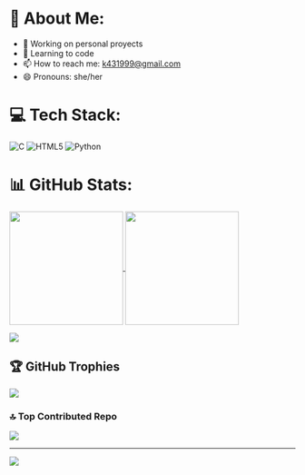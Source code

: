 # 💫 About Me:
- 🔭 Working on personal proyects
- 🌱 Learning to code
- 📫 How to reach me: k431999@gmail.com
- 😄 Pronouns: she/her


# 💻 Tech Stack:
![C](https://img.shields.io/badge/c-%2300599C.svg?style=for-the-badge&logo=c&logoColor=white) ![HTML5](https://img.shields.io/badge/html5-%23E34F26.svg?style=for-the-badge&logo=html5&logoColor=white) ![Python](https://img.shields.io/badge/python-3670A0?style=for-the-badge&logo=python&logoColor=ffdd54)

# 📊 GitHub Stats:
<a href="https://github.com/ICarlota99/github-readme-stats">
  <img height=200 align="center" src="https://github-readme-stats-dusky-rho.vercel.app/api?username=ICarlota99&theme=react&hide_border=false&include_all_commits=false&count_private=false" />
</a>
<a href="https://github.com/ICarlota99/convoychat">
  <img height=200 align="center" src="https://github-readme-stats-dusky-rho.vercel.app/api/top-langs/?username=ICarlota99&layout=pie&show_icons=true&theme=react" />
</a>

![](https://github-readme-streak-stats.herokuapp.com/?user=ICarlota99&theme=react&hide_border=false)<br/>

## 🏆 GitHub Trophies
![](https://github-profile-trophy.vercel.app/?username=ICarlota99&theme=react&no-frame=false&no-bg=false&margin-w=4)

### 🔝 Top Contributed Repo
![](https://github-contributor-stats.vercel.app/api?username=ICarlota99&limit=5&theme=react&combine_all_yearly_contributions=true)

---
[![](https://visitcount.itsvg.in/api?id=ICarlota99&icon=0&color=0)](https://visitcount.itsvg.in)

